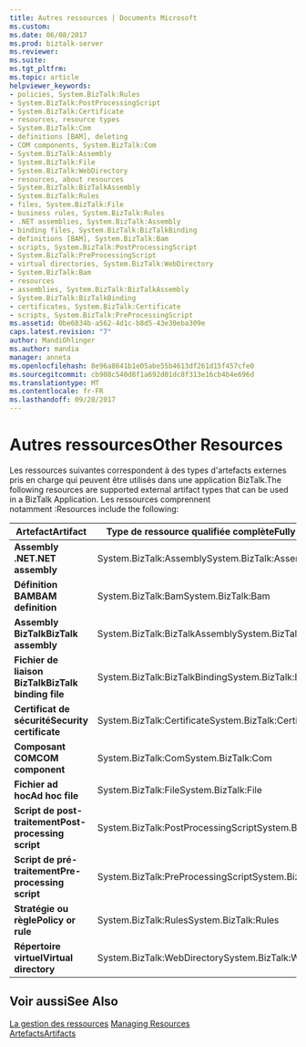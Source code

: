 ```yaml
---
title: Autres ressources | Documents Microsoft
ms.custom: 
ms.date: 06/08/2017
ms.prod: biztalk-server
ms.reviewer: 
ms.suite: 
ms.tgt_pltfrm: 
ms.topic: article
helpviewer_keywords:
- policies, System.BizTalk:Rules
- System.BizTalk:PostProcessingScript
- System.BizTalk:Certificate
- resources, resource types
- System.BizTalk:Com
- definitions [BAM], deleting
- COM components, System.BizTalk:Com
- System.BizTalk:Assembly
- System.BizTalk:File
- System.BizTalk:WebDirectory
- resources, about resources
- System.BizTalk:BizTalkAssembly
- System.BizTalk:Rules
- files, System.BizTalk:File
- business rules, System.BizTalk:Rules
- .NET assemblies, System.BizTalk:Assembly
- binding files, System.BizTalk:BizTalkBinding
- definitions [BAM], System.BizTalk:Bam
- scripts, System.BizTalk:PostProcessingScript
- System.BizTalk:PreProcessingScript
- virtual directories, System.BizTalk:WebDirectory
- System.BizTalk:Bam
- resources
- assemblies, System.BizTalk:BizTalkAssembly
- System.BizTalk:BizTalkBinding
- certificates, System.BizTalk:Certificate
- scripts, System.BizTalk:PreProcessingScript
ms.assetid: 0be6834b-a562-4d1c-b8d5-43e30eba309e
caps.latest.revision: "7"
author: MandiOhlinger
ms.author: mandia
manager: anneta
ms.openlocfilehash: 8e96a8641b1e05abe55b4613df261d15f457cfe0
ms.sourcegitcommit: cb908c540d8f1a692d01dc8f313e16cb4b4e696d
ms.translationtype: MT
ms.contentlocale: fr-FR
ms.lasthandoff: 09/20/2017
---
```

# <a name="other-resources"></a><span data-ttu-id="88210-102">Autres ressources</span><span class="sxs-lookup"><span data-stu-id="88210-102">Other Resources</span></span>
<span data-ttu-id="88210-103">Les ressources suivantes correspondent à des types d'artefacts externes pris en charge qui peuvent être utilisés dans une application BizTalk.</span><span class="sxs-lookup"><span data-stu-id="88210-103">The following resources are supported external artifact types that can be used in a BizTalk Application.</span></span> <span data-ttu-id="88210-104">Les ressources comprennent notamment :</span><span class="sxs-lookup"><span data-stu-id="88210-104">Resources include the following:</span></span>  
  
|<span data-ttu-id="88210-105">Artefact</span><span class="sxs-lookup"><span data-stu-id="88210-105">Artifact</span></span>|<span data-ttu-id="88210-106">Type de ressource qualifiée complète</span><span class="sxs-lookup"><span data-stu-id="88210-106">Fully Qualified Resource Type</span></span>|  
|--------------|-----------------------------------|  
|<span data-ttu-id="88210-107">**Assembly .NET**</span><span class="sxs-lookup"><span data-stu-id="88210-107">**.NET assembly**</span></span>|<span data-ttu-id="88210-108">System.BizTalk:Assembly</span><span class="sxs-lookup"><span data-stu-id="88210-108">System.BizTalk:Assembly</span></span>|  
|<span data-ttu-id="88210-109">**Définition BAM**</span><span class="sxs-lookup"><span data-stu-id="88210-109">**BAM definition**</span></span>|<span data-ttu-id="88210-110">System.BizTalk:Bam</span><span class="sxs-lookup"><span data-stu-id="88210-110">System.BizTalk:Bam</span></span>|  
|<span data-ttu-id="88210-111">**Assembly BizTalk**</span><span class="sxs-lookup"><span data-stu-id="88210-111">**BizTalk assembly**</span></span>|<span data-ttu-id="88210-112">System.BizTalk:BizTalkAssembly</span><span class="sxs-lookup"><span data-stu-id="88210-112">System.BizTalk:BizTalkAssembly</span></span>|  
|<span data-ttu-id="88210-113">**Fichier de liaison BizTalk**</span><span class="sxs-lookup"><span data-stu-id="88210-113">**BizTalk binding file**</span></span>|<span data-ttu-id="88210-114">System.BizTalk:BizTalkBinding</span><span class="sxs-lookup"><span data-stu-id="88210-114">System.BizTalk:BizTalkBinding</span></span>|  
|<span data-ttu-id="88210-115">**Certificat de sécurité**</span><span class="sxs-lookup"><span data-stu-id="88210-115">**Security certificate**</span></span>|<span data-ttu-id="88210-116">System.BizTalk:Certificate</span><span class="sxs-lookup"><span data-stu-id="88210-116">System.BizTalk:Certificate</span></span>|  
|<span data-ttu-id="88210-117">**Composant COM**</span><span class="sxs-lookup"><span data-stu-id="88210-117">**COM component**</span></span>|<span data-ttu-id="88210-118">System.BizTalk:Com</span><span class="sxs-lookup"><span data-stu-id="88210-118">System.BizTalk:Com</span></span>|  
|<span data-ttu-id="88210-119">**Fichier ad hoc**</span><span class="sxs-lookup"><span data-stu-id="88210-119">**Ad hoc file**</span></span>|<span data-ttu-id="88210-120">System.BizTalk:File</span><span class="sxs-lookup"><span data-stu-id="88210-120">System.BizTalk:File</span></span>|  
|<span data-ttu-id="88210-121">**Script de post-traitement**</span><span class="sxs-lookup"><span data-stu-id="88210-121">**Post-processing script**</span></span>|<span data-ttu-id="88210-122">System.BizTalk:PostProcessingScript</span><span class="sxs-lookup"><span data-stu-id="88210-122">System.BizTalk:PostProcessingScript</span></span>|  
|<span data-ttu-id="88210-123">**Script de pré-traitement**</span><span class="sxs-lookup"><span data-stu-id="88210-123">**Pre-processing script**</span></span>|<span data-ttu-id="88210-124">System.BizTalk:PreProcessingScript</span><span class="sxs-lookup"><span data-stu-id="88210-124">System.BizTalk:PreProcessingScript</span></span>|  
|<span data-ttu-id="88210-125">**Stratégie ou règle**</span><span class="sxs-lookup"><span data-stu-id="88210-125">**Policy or rule**</span></span>|<span data-ttu-id="88210-126">System.BizTalk:Rules</span><span class="sxs-lookup"><span data-stu-id="88210-126">System.BizTalk:Rules</span></span>|  
|<span data-ttu-id="88210-127">**Répertoire virtuel**</span><span class="sxs-lookup"><span data-stu-id="88210-127">**Virtual directory**</span></span>|<span data-ttu-id="88210-128">System.BizTalk:WebDirectory</span><span class="sxs-lookup"><span data-stu-id="88210-128">System.BizTalk:WebDirectory</span></span>|  
  
## <a name="see-also"></a><span data-ttu-id="88210-129">Voir aussi</span><span class="sxs-lookup"><span data-stu-id="88210-129">See Also</span></span>  
 <span data-ttu-id="88210-130">[La gestion des ressources](../core/managing-resources.md) </span><span class="sxs-lookup"><span data-stu-id="88210-130">[Managing Resources](../core/managing-resources.md) </span></span>  
 [<span data-ttu-id="88210-131">Artefacts</span><span class="sxs-lookup"><span data-stu-id="88210-131">Artifacts</span></span>](../core/artifacts.md)